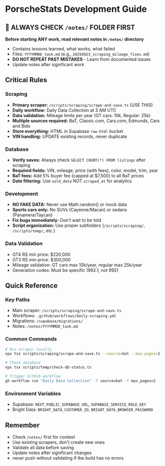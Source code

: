# PorscheStats Development Guide

## 🚨 ALWAYS CHECK `/notes/` FOLDER FIRST
**Before starting ANY work, read relevant notes in `/notes/` directory**
- Contains lessons learned, what works, what failed
- Files: `YYYYMMDD_task.md` (e.g., `20250923_scraping_mileage_fixes.md`)
- **DO NOT REPEAT PAST MISTAKES** - Learn from documented issues
- Update notes after significant work

## Critical Rules

### Scraping
- **Primary scraper:** `/scripts/scraping/scrape-and-save.ts` (USE THIS)
- **Daily workflow:** Daily Data Collection at 3 AM UTC
- **Data validation:** Mileage limits per year (GT cars: 10k, Regular: 25k)
- **Multiple sources required:** BaT, Classic.com, Cars.com, Edmunds, Cars and Bids
- **Store everything:** HTML in Supabase `raw-html` bucket
- **VIN handling:** UPDATE existing records, never duplicate

### Database
- **Verify saves:** Always check `SELECT COUNT(*) FROM listings` after scraping
- **Required fields:** VIN, mileage, price (with fees), color, model, trim, year
- **BaT fees:** Add 5% buyer fee (capped at $7,500) to all BaT prices
- **Date filtering:** Use `sold_date` NOT `scraped_at` for analytics

### Development
- **NO FAKE DATA:** Never use Math.random() or mock data
- **Sports cars only:** No SUVs (Cayenne/Macan) or sedans (Panamera/Taycan)
- **Fix bugs immediately:** Don't wait to be told
- **Script organization:** Use proper subfolders (`/scripts/scraping/`, `/scripts/temp/`, etc.)

### Data Validation
- GT4 RS min price: $220,000
- GT3 RS min price: $300,000
- Mileage validation: GT cars max 10k/year, regular max 25k/year
- Generation codes: Must be specific (992.1, not 992)

## Quick Reference

### Key Paths
- Main scraper: `/scripts/scraping/scrape-and-save.ts`
- Workflows: `.github/workflows/daily-scraping.yml`
- Migrations: `/supabase/migrations/`
- Notes: `/notes/YYYYMMDD_task.md`

### Common Commands
```bash
# Run scraper locally
npx tsx scripts/scraping/scrape-and-save.ts --source=bat --max-pages=2

# Check database
npx tsx scripts/temp/check-db-status.ts

# Trigger GitHub workflow
gh workflow run "Daily Data Collection" -f source=bat -f max_pages=2
```

### Environment Variables
- Supabase: `NEXT_PUBLIC_SUPABASE_URL`, `SUPABASE_SERVICE_ROLE_KEY`
- Bright Data: `BRIGHT_DATA_CUSTOMER_ID`, `BRIGHT_DATA_BROWSER_PASSWORD`

## Remember
- Check `/notes/` first for context
- Use existing scrapers, don't create new ones
- Validate all data before saving
- Update notes after significant changes
- never push without validating if the build has no errors